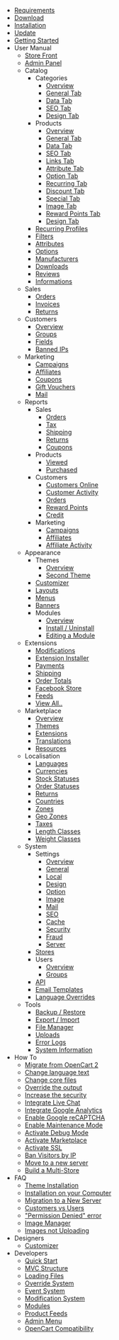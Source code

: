 * [Requirements](requirements)
* [Download](download)
* [Installation](installation)
* [Update](update)
* [Getting Started](getting-started)
* User Manual
	* [Store Front](user-manual/store-front)
	* [Admin Panel](user-manual/admin-panel)
	* Catalog
		* Categories
			* [Overview](user-manual/catalog/categories/overview)
			* [General Tab](user-manual/catalog/categories/general)
			* [Data Tab](user-manual/catalog/categories/data)
			* [SEO Tab](user-manual/catalog/categories/seo)
			* [Design Tab](user-manual/catalog/categories/design)
		* Products
			* [Overview](user-manual/catalog/products/overview)
			* [General Tab](user-manual/catalog/products/general)
			* [Data Tab](user-manual/catalog/products/data)
			* [SEO Tab](user-manual/catalog/products/seo)
			* [Links Tab](user-manual/catalog/products/links)
			* [Attribute Tab](user-manual/catalog/products/attribute)
			* [Option Tab](user-manual/catalog/products/option)
			* [Recurring Tab](user-manual/catalog/products/recurring)
			* [Discount Tab](user-manual/catalog/products/discount)
			* [Special Tab](user-manual/catalog/products/special)
			* [Image Tab](user-manual/catalog/products/image)
			* [Reward Points Tab](user-manual/catalog/products/reward)
			* [Design Tab](user-manual/catalog/products/design)
		* [Recurring Profiles](user-manual/catalog/recurring)
		* [Filters](user-manual/catalog/filters)
		* [Attributes](user-manual/catalog/attributes)
		* [Options](user-manual/catalog/options)
		* [Manufacturers](user-manual/catalog/manufacturers)
		* [Downloads](user-manual/catalog/downloads)
		* [Reviews](user-manual/catalog/reviews)
		* [Informations](user-manual/catalog/informations)
	* Sales
		* [Orders](user-manual/sales/orders)
		* [Invoices](user-manual/sales/invoices)
		* [Returns](user-manual/sales/returns)
	* Customers
		* [Overview](user-manual/customers/overview)
		* [Groups](user-manual/customers/groups)
		* [Fields](user-manual/customers/fields)
		* [Banned IPs](user-manual/customers/banned-ips)
	* Marketing
		* [Campaigns](user-manual/marketing/campaigns)
		* [Affiliates](user-manual/marketing/affiliates)
		* [Coupons](user-manual/marketing/coupons)
		* [Gift Vouchers](user-manual/marketing/gift-vouchers)
		* [Mail](user-manual/marketing/mail)
	* Reports
		* Sales
			* [Orders](user-manual/reports/sales/orders)
			* [Tax](user-manual/reports/sales/tax)
			* [Shipping](user-manual/reports/sales/shipping)
			* [Returns](user-manual/reports/sales/returns)
			* [Coupons](user-manual/reports/sales/coupons)
		* Products
			* [Viewed](user-manual/reports/products/viewed)
			* [Purchased](user-manual/reports/products/purchased)
		* Customers
			* [Customers Online](user-manual/reports/customers/customers-online)
			* [Customer Activity](user-manual/reports/customers/customer-activity)
			* [Orders](user-manual/reports/customers/orders)
			* [Reward Points](user-manual/reports/customers/rewards)
			* [Credit](user-manual/reports/customers/credit)
		* Marketing
			* [Campaigns](user-manual/reports/marketing/campaigns)
			* [Affiliates](user-manual/reports/marketing/affiliates)
			* [Affiliate Activity](user-manual/reports/marketing/affiliate-activity)
	* Appearance
		* Themes
			* [Overview](user-manual/appearance/themes/overview)
			* [Second Theme](user-manual/appearance/themes/second)
		* [Customizer](user-manual/appearance/customizer)
		* [Layouts](user-manual/appearance/layouts)
		* [Menus](user-manual/appearance/menus)
		* [Banners](user-manual/appearance/banners)
		* Modules
			* [Overview](user-manual/appearance/modules/overview)
			* [Install / Uninstall](user-manual/appearance/modules/install)
			* [Editing a Module](user-manual/appearance/modules/edit)
	* Extensions
		* [Modifications](user-manual/extensions/modifications)
		* [Extension Installer](user-manual/extensions/extension-installer)
		* [Payments](user-manual/extensions/payments)
		* [Shipping](user-manual/extensions/shipping)
		* [Order Totals](user-manual/extensions/order-totals)
		* [Facebook Store](user-manual/extensions/facebook-store)
		* [Feeds](user-manual/extensions/feeds)
		* [View All..](user-manual/extensions/view-all)
	* Marketplace
		* [Overview](user-manual/marketplace/overview)
		* [Themes](user-manual/marketplace/themes)
		* [Extensions](user-manual/marketplace/extensions)
		* [Translations](user-manual/marketplace/translations)
		* [Resources](user-manual/marketplace/resources)
	* Localisation
		* [Languages](user-manual/localisation/languages)
		* [Currencies](user-manual/localisation/currencies)
		* [Stock Statuses](user-manual/localisation/stock-statuses)
		* [Order Statuses](user-manual/localisation/order-statuses)
		* [Returns](user-manual/localisation/returns)
		* [Countries](user-manual/localisation/countries)
		* [Zones](user-manual/localisation/zones)
		* [Geo Zones](user-manual/localisation/geo-zones)
		* [Taxes](user-manual/localisation/taxes)
		* [Length Classes](user-manual/localisation/length-classes)
		* [Weight Classes](user-manual/localisation/weight-classes)
	* System
		* Settings
			* [Overview](user-manual/system/settings/overview)
			* [General](user-manual/system/settings/general)
			* [Local](user-manual/system/settings/local)
			* [Design](user-manual/system/settings/design)
			* [Option](user-manual/system/settings/option)
			* [Image](user-manual/system/settings/image)
			* [Mail](user-manual/system/settings/mail)
			* [SEO](user-manual/system/settings/seo)
			* [Cache](user-manual/system/settings/cache)
			* [Security](user-manual/system/settings/security)
			* [Fraud](user-manual/system/settings/fraud)
			* [Server](user-manual/system/settings/server)
		* [Stores](user-manual/system/stores)
		* Users
			* [Overview](user-manual/system/users/overview)
			* [Groups](user-manual/system/users/groups)
		* [API](user-manual/system/api)
		* [Email Templates](user-manual/system/email-templates)
		* [Language Overrides](user-manual/system/language-overrides)
    * Tools
		* [Backup / Restore](user-manual/tools/backup-restore)
		* [Export / Import](user-manual/tools/export-import)
		* [File Manager](user-manual/tools/file-manager)
		* [Uploads](user-manual/tools/uploads)
		* [Error Logs](user-manual/tools/error-logs)
		* [System Information](user-manual/tools/system-information)
* How To
	* [Migrate from OpenCart 2](how-to/how-to-migrate-from-opencart-2)
	* [Change language text](how-to/how-to-change-language-text)
	* [Change core files](how-to/how-to-change-core-files)
	* [Override the output](how-to/how-to-override-the-output)
	* [Increase the security](how-to/how-to-increase-the-security)
	* [Integrate Live Chat](how-to/how-to-integrate-live-chat)
	* [Integrate Google Analytics](how-to/how-to-integrate-google-analytics)
	* [Enable Google reCAPTCHA](how-to/how-to-enable-google-recaptcha)
	* [Enable Maintenance Mode](how-to/how-to-enable-maintenance-mode)
	* [Activate Debug Mode](how-to/how-to-activate-debug-mode)
	* [Activate Marketplace](how-to/how-to-activate-marketplace)
	* [Activate SSL](how-to/how-to-activate-ssl)
	* [Ban Visitors by IP](how-to/how-to-ban-visitors-by-ip)
	* [Move to a new server](how-to/how-to-move-to-a-new-server)
	* [Build a Multi-Store](how-to/how-to-build-a-multi-store)
* FAQ
	* [Theme Installation](faq/theme-installation)
	* [Installation on your Computer](faq/installing-arastta-on-computer)
	* [Migration to a New Server](faq/migration-to-new-a-server)
	* [Customers vs Users](faq/customers-vs-users)
	* ["Permission Denied" error](faq/permission-denied-error)
	* [Image Manager](faq/image-manager)
	* [Images not Uploading](faq/images-not-uploading)
* Designers
	* [Customizer](designers/customizer)
* Developers
	* [Quick Start](developers/quick-start)
	* [MVC Structure](developers/mvc-structure)
	* [Loading Files](developers/loading-files)
	* [Override System](developers/override-system)
	* [Event System](developers/event-system)
	* [Modification System](developers/modification-system)
	* [Modules](developers/modules)
	* [Product Feeds](developers/product-feeds)
	* [Admin Menu](developers/admin-menu)
	* [OpenCart Compatibility](developers/opencart-compatibility)

